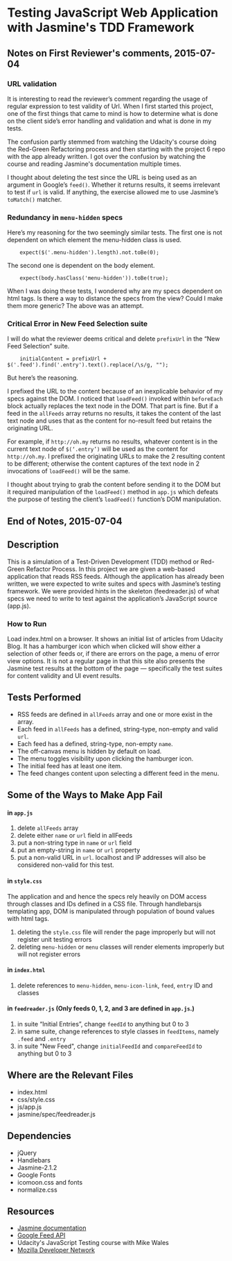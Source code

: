 # Testing JavaScript Web Application with Jasmine's TDD Framework

## Notes on First Reviewer's comments, 2015-07-04

### URL validation

It is interesting to read the reviewer’s comment regarding the usage of regular expression to test validity of Url. When I first started this project, one of the first things that came to mind is how to determine what is done on the client side’s error handling and validation and what is done in my tests.

The confusion partly stemmed from watching the Udacity's course doing the Red-Green Refactoring process and then starting with the project 6 repo with the app already written. I got over the confusion by watching the course and reading Jasmine's documentation multiple times.

I thought about deleting the test since the URL is being used as an argument in Google’s `feed()`. Whether it returns results, it seems irrelevant to test if `url` is valid. If anything, the exercise allowed me to use Jasmine’s `toMatch()` matcher.

### Redundancy in `menu-hidden` specs
Here’s my reasoning for the two seemingly similar tests. The first one is not dependent on which element the menu-hidden class is used.

		expect($('.menu-hidden').length).not.toBe(0);
The second one is dependent on the body element.

		expect(body.hasClass('menu-hidden')).toBe(true);

When I was doing these tests, I wondered why are my specs dependent on html tags. Is there a way to distance the specs from the view? Could I make them more generic? The above was an attempt.

### Critical Error in New Feed Selection suite
I will do what the reviewer deems critical and delete `prefixUrl` in the “New Feed Selection” suite.

		initialContent = prefixUrl + $('.feed').find('.entry').text().replace(/\s/g, "");
But here’s the reasoning.

I prefixed the URL to the content because of an inexplicable behavior of my specs against the DOM. I noticed that `loadFeed()` invoked within `beforeEach` block actually replaces the text node in the DOM. That part is fine. But if a feed in the `allFeeds` array returns no results, it takes the content of the last text node and uses that as the content for no-result feed but retains the originating URL.

For example, if `http://oh.my` returns no results, whatever content is in the current text node of `$(‘.entry’)` will be used as the content for `http://oh.my`. I prefixed the originating URLs to make the 2 resulting content to be different; otherwise the content captures of the text node in 2 invocations of `loadFeed()` will be the same.

I thought about trying to grab the content before sending it to the DOM but it required manipulation of the `loadFeed()` method in `app.js` which defeats the purpose of testing the client’s `loadFeed()` function’s DOM manipulation.
## End of Notes, 2015-07-04

## Description

This is a simulation of a Test-Driven Development (TDD) method or Red-Green Refactor Process. In this project we are given a web-based application that reads RSS feeds. Although the application has already been written, we were expected to write suites and specs with Jasmine’s testing framework. We were provided hints in the skeleton (feedreader.js) of what specs we need to write to test against the application’s JavaScript source (app.js).

### How to Run
Load index.html on a browser. It shows an initial list of articles from Udacity Blog. It has a hamburger icon which when clicked will show either a selection of other feeds or, if there are errors on the page, a menu of error view options. It is not a regular page in that this site also presents the Jasmine test results at the bottom of the page — specifically the test suites for content validity and UI event results.

## Tests Performed
* RSS feeds are defined in `allFeeds` array and one or more exist in the array.
* Each feed in `allFeeds` has a defined, string-type, non-empty and valid `url`.
* Each feed has a defined, string-type, non-empty `name`.
* The off-canvas menu is hidden by default on load.
* The menu toggles visibility upon clicking the hamburger icon.
* The initial feed has at least one item.
* The feed changes content upon selecting a different feed in the menu.

## Some of the Ways to Make App Fail

#### in `app.js`
1. delete `allFeeds` array
1. delete either `name` or `url` field in allFeeds
1. put a non-string type in `name` or `url` field
1. put an empty-string in `name` or `url` property
1. put a non-valid URL in `url`. localhost and IP addresses will also be considered non-valid for this test.

#### in `style.css`
The application and and hence the specs rely heavily on DOM access through classes and IDs defined in a CSS file. Through handlebarsjs templating app, DOM is manipulated through population of bound values with html tags.
1. deleting the `style.css` file will render the page improperly but will not register unit testing errors
1. deleting `menu-hidden` or `menu` classes will render elements improperly but will not register errors

#### in `index.html`
1. delete references to `menu-hidden`, `menu-icon-link`, `feed`, `entry` ID and classes

#### in `feedreader.js` (Only feeds 0, 1, 2, and 3 are defined in `app.js`.)
1. in suite “Initial Entries”, change `feedId` to anything but 0 to 3
1. in same suite, change references to style classes in `feedItems`, namely `.feed` and `.entry`
1. in suite "New Feed", change `initialFeedId` and `compareFeedId` to anything but 0 to 3

## Where are the Relevant Files
* index.html
* css/style.css
* js/app.js
* jasmine/spec/feedreader.js

## Dependencies
* jQuery
* Handlebars
* Jasmine-2.1.2
* Google Fonts
* icomoon.css and fonts
* normalize.css

## Resources
* [Jasmine documentation](http://jasmine.github.io/2.2/introduction.html)
* [Google Feed API](https://developers.google.com/feed/)
* Udacity's JavaScript Testing course with Mike Wales
* [Mozilla Developer Network](https://developer.mozilla.org/en-US/)
